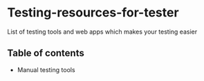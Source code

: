 # Testing-resources-for-tester
List of testing tools and web apps which makes your testing easier

## Table of contents

- Manual testing tools

